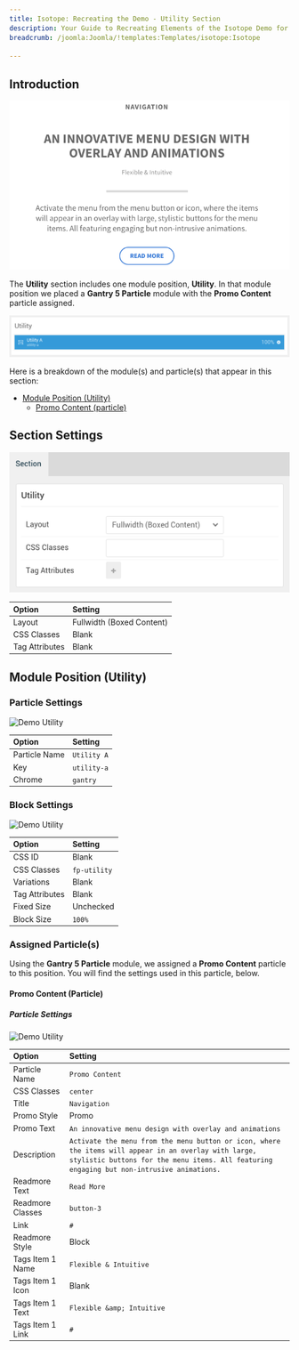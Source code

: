 ```yaml
---
title: Isotope: Recreating the Demo - Utility Section
description: Your Guide to Recreating Elements of the Isotope Demo for Joomla
breadcrumb: /joomla:Joomla/!templates:Templates/isotope:Isotope

---
```


## Introduction

![](assets/demo_5.png)

The **Utility** section includes one module position, **Utility**. In that module position we placed a **Gantry 5 Particle** module with the **Promo Content** particle assigned.

![](assets/home_utility.png)

Here is a breakdown of the module(s) and particle(s) that appear in this section:

* [Module Position (Utility)](#module-position-(utility))
	* [Promo Content (particle)](#promo-content-(particle))

## Section Settings

![](assets/demo_utility_settings.png)

| Option           | Setting                   |
| :--------------- | :----------               |
| Layout           | Fullwidth (Boxed Content) |
| CSS Classes      | Blank                     |
| Tag Attributes   | Blank                     |

## Module Position (Utility)

### Particle Settings

![Demo Utility](demo_utility_1.png)

| Option        | Setting     |
| :-----        | :-----      |
| Particle Name | `Utility A` |
| Key           | `utility-a` |
| Chrome        | `gantry`    |

### Block Settings

![Demo Utility](demo_utility_2.png)

| Option         | Setting      |
| :-----         | :-----       |
| CSS ID         | Blank        |
| CSS Classes    | `fp-utility` |
| Variations     | Blank        |
| Tag Attributes | Blank        |
| Fixed Size     | Unchecked    |
| Block Size     | `100%`       |

### Assigned Particle(s)

Using the **Gantry 5 Particle** module, we assigned a **Promo Content** particle to this position. You will find the settings used in this particle, below.

#### Promo Content (Particle)

##### Particle Settings

![Demo Utility](demo_utility_3.png)

| Option           | Setting                                                                                                                                                                                            |
| :-----           | :-----                                                                                                                                                                                             |
| Particle Name    | `Promo Content`                                                                                                                                                                                    |
| CSS Classes      | `center`                                                                                                                                                                                           |
| Title            | `Navigation`                                                                                                                                                                                       |
| Promo Style      | Promo                                                                                                                                                                                              |
| Promo Text       | `An innovative menu design with overlay and animations`                                                                                                                                            |
| Description      | `Activate the menu from the menu button or icon, where the items will appear in an overlay with large, stylistic buttons for the menu items. All featuring engaging but non-intrusive animations.` |
| Readmore Text    | `Read More`                                                                                                                                                                                        |
| Readmore Classes | `button-3`                                                                                                                                                                                         |
| Link             | `#`                                                                                                                                                                                                |
| Readmore Style   | Block                                                                                                                                                                                              |
| Tags Item 1 Name | `Flexible & Intuitive`                                                                                                                                                                             |
| Tags Item 1 Icon | Blank                                                                                                                                                                                              |
| Tags Item 1 Text | `Flexible &amp; Intuitive`                                                                                                                                                                         |
| Tags Item 1 Link | `#`                                                                                                                                                                                                |
